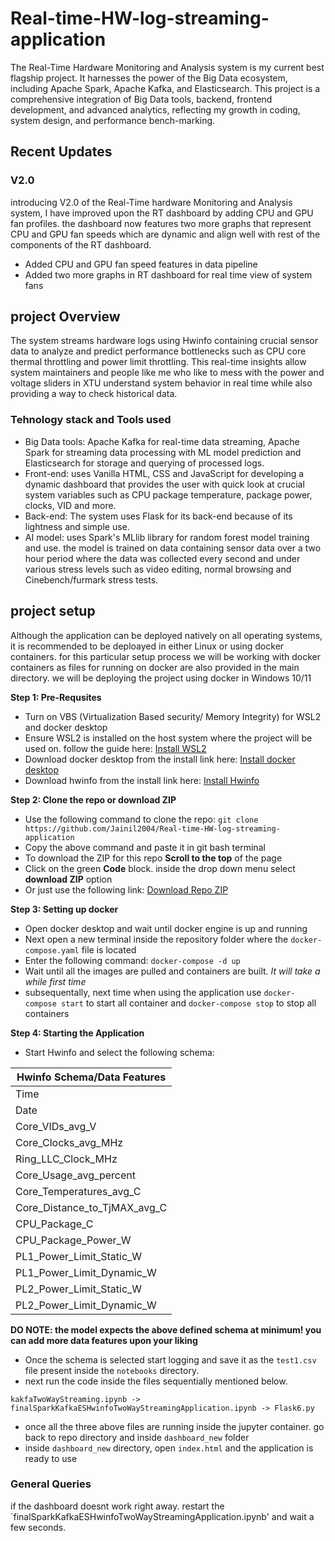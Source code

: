 # Real-time-HW-log-streaming-application
The Real-Time Hardware Monitoring and Analysis system is my current best flagship project. It harnesses the power of the Big Data ecosystem, including Apache Spark, Apache Kafka, and Elasticsearch. This project is a comprehensive integration of Big Data tools, backend, frontend development, and advanced analytics, reflecting my growth in coding, system design, and performance bench-marking.

## Recent Updates
### V2.0
introducing V2.0 of the Real-Time hardware Monitoring and Analysis system, I have improved upon the RT dashboard by adding CPU and GPU fan profiles. the dashboard now features two more graphs that represent CPU and GPU fan speeds which are dynamic and align well with rest of the components of the RT dashboard.

- Added CPU and GPU fan speed features in data pipeline 
- Added two more graphs in RT dashboard for real time view of system fans

## project Overview
The system streams hardware logs using Hwinfo containing crucial sensor data to analyze and predict performance bottlenecks such as CPU core thermal throttling and power limit throttling. This real-time insights allow system maintainers and people like me who like to mess with the power and voltage sliders in XTU understand system behavior in real time while also providing a way to check historical data.

### Tehnology stack and Tools used
- Big Data tools: Apache Kafka for real-time data streaming, Apache Spark for streaming data processing with ML model prediction and Elasticsearch for storage and querying of processed logs.
- Front-end: uses Vanilla HTML, CSS and JavaScript for developing a dynamic dashboard that provides the user with quick look at crucial system variables such as CPU package temperature, package power, clocks, VID and more.
- Back-end: The system uses Flask for its back-end because of its lightness and simple use.
- AI model: uses Spark's MLlib library for random forest model training and use. the model is trained on data containing sensor data over a two hour period where the data was collected every second and under various stress levels such as video editing, normal browsing and Cinebench/furmark stress tests.

## project setup
Although the application can be deployed natively on all operating systems, it is recommended to be deploayed in either Linux or using docker containers.
for this particular setup process we will be working with docker containers as files for running on docker are also provided in the main directory.
we will be deploying the project using docker in Windows 10/11

**Step 1: Pre-Requsites**
- Turn on VBS (Virtualization Based security/ Memory Integrity) for WSL2 and docker desktop
- Ensure WSL2 is installed on the host system where the project will be used on. follow the guide here: [Install WSL2](https://learn.microsoft.com/en-us/windows/wsl/install)
- Download docker desktop from the install link here: [Install docker desktop](https://www.docker.com/products/docker-desktop/)
- Download hwinfo from the install link here: [Install Hwinfo](https://www.hwinfo.com/download/) 

**Step 2: Clone the repo or download ZIP**
- Use the following command to clone the repo: 
`git clone https://github.com/Jainil2004/Real-time-HW-log-streaming-application`
- Copy the above command and paste it in git bash terminal
- To download the ZIP for this repo **Scroll to the top** of the page
- Click on the green **Code** block. inside the drop down menu select **download ZIP** option
- Or just use the following link: [Download Repo ZIP](https://github.com/Jainil2004/Real-time-HW-log-streaming-application/archive/refs/heads/main.zip)

**Step 3: Setting up docker**
- Open docker desktop and wait until docker engine is up and running
- Next open a new terminal inside the repository folder where the `docker-compose.yaml` file is located
- Enter the following command: `docker-compose -d up`
- Wait until all the images are pulled and containers are built. *It will take a while first time*
- subsequentally, next time when using the application use `docker-compose start` to start all container and `docker-compose stop` to stop all containers

**Step 4: Starting the Application**
- Start Hwinfo and select the following schema:


| Hwinfo Schema/Data Features     | 
|----------------------------------| 
| Time                             | 
| Date                             | 
| Core_VIDs_avg_V                  | 
| Core_Clocks_avg_MHz              | 
| Ring_LLC_Clock_MHz               | 
| Core_Usage_avg_percent           | 
| Core_Temperatures_avg_C          | 
| Core_Distance_to_TjMAX_avg_C     | 
| CPU_Package_C                    | 
| CPU_Package_Power_W              | 
| PL1_Power_Limit_Static_W         | 
| PL1_Power_Limit_Dynamic_W        | 
| PL2_Power_Limit_Static_W         | 
| PL2_Power_Limit_Dynamic_W        |

**DO NOTE: the model expects the above defined schema at minimum! you can add more data features upon your liking**

- Once the schema is selected start logging and save it as the `test1.csv` file present inside the `notebooks` directory. 
- next run the code inside the files sequentially mentioned below.

` kakfaTwoWayStreaming.ipynb -> finalSparkKafkaESHwinfoTwoWayStreamingApplication.ipynb -> Flask6.py `

- once all the three above files are running inside the jupyter container. go back to repo directory and inside `dashboard_new` folder
- inside `dashboard_new` directory, open `index.html` and the application is ready to use

### General Queries
if the dashboard doesnt work right away. restart the `finalSparkKafkaESHwinfoTwoWayStreamingApplication.ipynb' and wait a few seconds.
